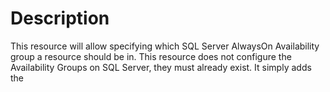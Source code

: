 ﻿# Description

This resource will allow specifying which SQL Server AlwaysOn Availability
group a resource should be in. This resource does not configure the
Availability Groups on SQL Server, they must already exist. It simply adds the
